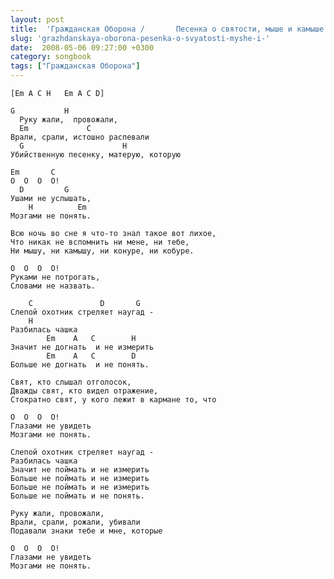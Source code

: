 ```yaml
---
layout: post
title:  'Гражданская Оборона /       Песенка о святости, мыше и камыше'
slug: 'grazhdanskaya-oborona-pesenka-o-svyatosti-myshe-i-'
date:  2008-05-06 09:27:00 +0300
category: songbook
tags: ["Гражданская Оборона"]
---
```


	[Em A C H   Em A C D]
	
	G           H
	  Руку жали,  провожали,
	  Em             C
	Врали, срали, истошно распевали
	  G                      H
	Убийственную песенку, матерую, которую
	
	Em       C
	О  О  О  О!
	  D         G
	Ушами не услышать,
	    H          Em
	Мозгами не понять.
	
	Всю ночь во сне я что-то знал такое вот лихое,
	Что никак не вспомнить ни мене, ни тебе,
	Ни мышу, ни камышу, ни конуре, ни кобуре.
	
	О  О  О  О!
	Руками не потрогать,
	Словами не назвать.
	
	    C               D       G
	Слепой охотник стреляет наугад -
	    H
	Разбилась чашка
	        Em    A   C        H
	Значит не догнать  и не измерить
	        Em    A   C        D
	Больше не догнать  и не понять.
	
	Свят, кто слышал отголосок,
	Дважды свят, кто видел отражение,
	Стократно свят, у кого лежит в кармане то, что
	
	О  О  О  О!
	Глазами не увидеть
	Мозгами не понять.
	
	Слепой охотник стреляет наугад -
	Разбилась чашка
	Значит не поймать и не измерить
	Больше не поймать и не измерить
	Больше не поймать и не измерить
	Больше не поймать и не понять.
	
	Руку жали, провожали,
	Врали, срали, рожали, убивали
	Подавали знаки тебе и мне, которые
	
	О  О  О  О!
	Глазами не увидеть
	Мозгами не понять.


